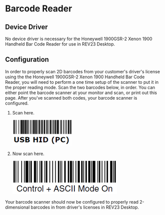 # Barcode Reader

## Device Driver

No device driver is necessary for the Honeywell 1900GSR-2 Xenon 1900 Handheld Bar Code Reader for use in REV23 Desktop.

## Configuration
In order to properly scan 2D barcodes from your customer's driver's license using the the Honeywell 1900GSR-2 Xenon 1900 Handheld Bar Code Reader, you will need to perform a one time setup of the scanner to put it in the proper reading mode. Scan the two barcodes below, in order. You can either point the barcode scanner at your monitor and scan, or print out this page. After you've scanned both codes, your barcode scanner is configured.


1. Scan here.

    ![Barcode USB HID](/hardware/img/barcode-usb-hid.png)

1. Now scan here.
    
    ![Barcode Control + ASCII Mode On](/hardware/img/barcode-control-ascii-mode-on.png)

Your barcode scanner should now be configured to properly read 2-dimensional barcodes in from driver's licenses in REV23 Desktop.